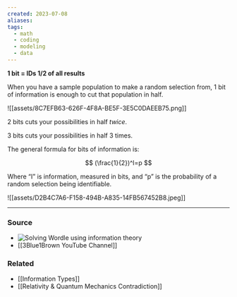 ```yaml
---
created: 2023-07-08
aliases: 
tags:
  - math
  - coding
  - modeling
  - data
---
```

**1 bit = IDs 1/2 of all results**

When you have a sample population to make a random selection from, 1 bit of information is enough to cut that population in half.

![[assets/8C7EFB63-626F-4F8A-BE5F-3E5C0DAEEB75.png]]

2 bits cuts your possibilities in half *twice*. 

3 bits cuts your possibilities in half 3 times. 

The general formula for bits of information is:

$$
(\frac{1}{2})^I=p
$$

Where “I” is information, measured in bits, and “p” is the probability of a random selection being identifiable.

![[assets/D2B4C7A6-F158-494B-A835-14FB567452B8.jpeg]]

---
### Source

- ![Solving Wordle using information theory](https://youtu.be/v68zYyaEmEA)
- [[3Blue1Brown YouTube Channel]]
### Related
- [[Information Types]]
- [[Relativity & Quantum Mechanics Contradiction]]